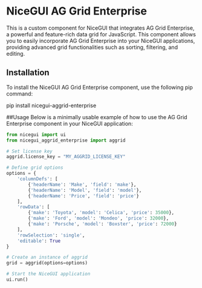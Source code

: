 # NiceGUI AG Grid Enterprise
This is a custom component for NiceGUI that integrates AG Grid Enterprise, a powerful and feature-rich data grid for JavaScript. This component allows you to easily incorporate AG Grid Enterprise into your NiceGUI applications, providing advanced grid functionalities such as sorting, filtering, and editing.

## Installation
To install the NiceGUI AG Grid Enterprise component, use the following pip command:

pip install nicegui-aggrid-enterprise

##Usage
Below is a minimally usable example of how to use the AG Grid Enterprise component in your NiceGUI application:

```python
from nicegui import ui
from nicegui_aggrid_enterprise import aggrid

# Set license key
aggrid.license_key = "MY_AGGRID_LICENSE_KEY"

# Define grid options
options = {
    'columnDefs': [
        {'headerName': 'Make', 'field': 'make'},
        {'headerName': 'Model', 'field': 'model'},
        {'headerName': 'Price', 'field': 'price'}
    ],
    'rowData': [
        {'make': 'Toyota', 'model': 'Celica', 'price': 35000},
        {'make': 'Ford', 'model': 'Mondeo', 'price': 32000},
        {'make': 'Porsche', 'model': 'Boxster', 'price': 72000}
    ],
    'rowSelection': 'single',
    'editable': True
}

# Create an instance of aggrid
grid = aggrid(options=options)

# Start the NiceGUI application
ui.run()
```
